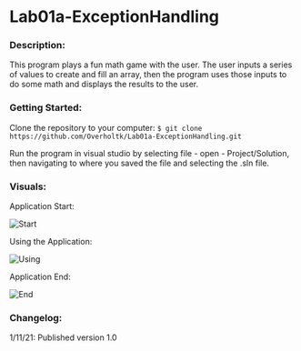 # Lab01a-ExceptionHandling

### Description:
This program plays a fun math game with the user. The user inputs a series of values to create and fill an array, then the program uses those inputs to do some math and displays the results to the user.

### Getting Started:
Clone the repository to your computer: `$ git clone https://github.com/Overholtk/Lab01a-ExceptionHandling.git`

Run the program in visual studio by selecting file - open - Project/Solution, then navigating to where you saved the file and selecting the .sln file.

### Visuals:

Application Start:

![Start](https://github.com/Overholtk/Lab01a-ExceptionHandling/assets/1.png)

Using the Application:

![Using](https://github.com/Overholtk/Lab01a-ExceptionHandling/assets/2.png)

Application End:

![End](https://github.com/Overholtk/Lab01a-ExceptionHandling/assets/3.png)


### Changelog:
1/11/21: Published version 1.0